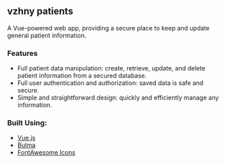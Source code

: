 ## vzhny patients

A Vue-powered web app, providing a secure place to keep and update general patient information.

### Features

- Full patient data manipulation: create, retrieve, update, and delete patient information from a secured database.
- Full user authentication and authorization: saved data is safe and secure.
- Simple and straightforward design: quickly and efficiently manage any information.

### Built Using:

- [Vue.js](https://vuejs.org/)
- [Bulma](https://bulma.io/)
- [FontAwesome Icons](https://fontawesome.com/icons)
